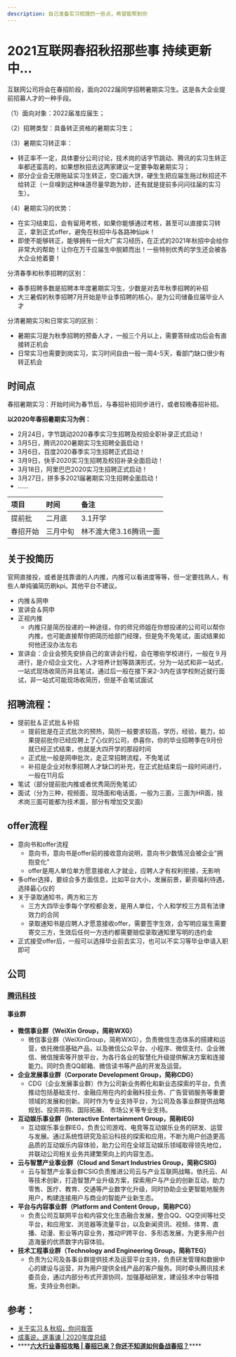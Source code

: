 ```yaml
---
description: 自己准备实习梳理的一些点，希望能帮到你
---
```


# 2021互联网春招秋招那些事 持续更新中...

互联网公司将会在春招阶段，面向2022届同学招聘暑期实习生。这是各大企业提前招募人才的一种手段。

（1）面向对象：2022届准应届生；

（2）招聘类型：具备转正资格的暑期实习生；

（3）暑期实习转正率：

* 转正率不一定，具体要分公司讨论，技术岗的话字节跳动、腾讯的实习生转正率都还蛮高的，如果想秋招去这两家建议一定要争取暑期实习；
* 部分企业会无限拖延实习生转正，空口画大饼，硬生生把应届生拖过秋招还不给转正（一旦嗅到这种味道尽量早跑为妙，还有就是提前多问问往届的实习生）。

（4）暑期实习的优势：

* 在实习结束后，会有留用考核，如果你能够通过考核，甚至可以直接实习转正，拿到正式offer，避免在秋招中与各路神仙pk！
* 即使不能够转正，能够拥有一份大厂实习经历，在正式的2021年秋招中会给你非常大的帮助！让你在万千应届生中脱颖而出！一些特别优秀的学生还会被各大企业抢着要！

分清春季和秋季招聘的区别：

* 春季招聘多数是招聘本年度暑期实习生，少数是对去年秋季招聘的补招
* 大三暑假的秋季招聘7月开始是毕业季招聘的核心，是为公司储备应届毕业人才

分清暑期实习和日常实习的区别：

* 暑期实习是为秋季招聘的预备人才，一般三个月以上，需要答辩成功后会有直接转正机会
* 日常实习也需要到岗实习，实习时间自由一般一周4-5天，看部门缺口很少有转正机会

## 时间点

春招暑期实习：开始时间为春节后，与春招补招同步进行，或者较晚春招补招。

**以2020年春招暑期实习为例：**

* 2月24日，字节跳动2020春季实习生招聘及校招全职补录正式启动！
* 3月5日，腾讯2020暑期实习生招聘全面启动！
* 3月6日，百度2020春季实习生招聘正式启动！
* 3月9日，快手2020实习生招聘及校招补录全面启动！
* 3月18日，阿里巴巴2020实习生招聘正式启动！
* 3月27日，拼多多2021届暑期实习生招聘全面启动！
* ......



| 项目 | 时间 | 备注 |
| :--- | :--- | :--- |
| 提前批 | 二月底 | 3.1开学 |
| 春招开始 | 三月中旬 | 林不渡大佬3.16腾讯一面 |



## 关于投简历

官网直接投，或者是找靠谱的人内推，内推可以看进度等等，但一定要找熟人，有些人单纯骗简历刷kpi。其他平台不建议。

* 内推＆网申
* 宣讲会＆网申
* 正视内推
  * 内推只是简历投递的一种途径，你的师兄师姐在你想投递的公司可以帮你内推，也可能直接帮你把简历给部门经理，但是免不免笔试，面试结果如何他还没办法左右
* 宣讲会：企业会预先安排自己的宣讲会行程，会在哪些学校进行，一般在９月进行，是介绍企业文化，人才培养计划等路演形式，分为一站式和非一站式，一站式现场收简历并且笔试，通过后一般在接下来2-3内在该学校附近就行面试，非一站式可能现场收简历，但是不会笔试面试



## 招聘流程：

* 提前批＆正式批＆补招
  * 提前批是在正式批次的预热，简历一般要求较高，学历，经验，能力，如果提前批你已经应聘上了心仪的公司，恭喜你，你的毕业招聘季在9月份就已经正式结束，也就是大四开学的那段时间
  * 正式批一般是网申批次，走正常招聘流程，不免笔试
  * 补招是企业对秋季招聘人才缺口的补充，在正式批结束后一段时间进行，一般在11月后
* 笔试（部分提前批内推或者优秀简历免笔试）
* 面试（分为三种，视频面，现场面和电话面，一般为三面，三面为HR面，技术岗三面可能都为技术面，部分有增加交叉面\)

## offer流程

* 意向书和offer流程
  * 意向书，意向书是offer前的接收意向说明，意向书少数情况会被企业”拥抱变化”
  * offer是用人单位单方愿意接收人才就业，应聘人才有权利拒接，无影响
* 多offer选择，要综合多方面信息，比如平台大小，发展前景，薪资福利待遇，选择最心仪的
* 关于录取通知书，两方和三方
  * 三方大四毕业季每个学校都会发，是用人单位，个人和学校三方具有法律效力的合同
  * 录取通知书是应聘人才愿意接收offer，需要签字生效，会写明应届生需要寄交三方，生效后任何一方违约都需要赔偿录取通知里写明的违约金
* 正式接受offer后，一般可以选择毕业前去实习，也可以不实习等毕业申请入职即可

## 公司

### [腾讯科技](https://join.qq.com/index.html)

#### 事业群

* **微信事业群（WeiXin Group，简称WXG）**
  * 微信事业群（WeiXinGroup，简称WXG），负责微信生态体系的搭建和运营，依托微信基础产品，以及微信公众平台、小程序、微信支付、企业微信、微信搜索等开放平台，为各行各业的智慧化升级提供解决方案和连接能力。同时负责QQ邮箱、微信读书等产品的开发及运营。
* **企业发展事业群（Corporate Development Group，简称CDG）**
  * CDG（企业发展事业群）作为公司新业务孵化和新业态探索的平台，负责推动包括基础支付、金融应用在内的金融科技业务、广告营销服务等重要领域的发展和创新。同时作为专业支持平台，为公司及各事业群提供战略规划、投资并购、国际拓展、 市场公关等专业支持。
* **互动娱乐事业群（Interactive Entertainment Group，简称IEG\)**
  * 互动娱乐事业群IEG，负责公司游戏、电竞等互动娱乐业务的研发、运营与发展。通过系统性研究及前沿科技的探索和应用，不断为用户创造更高品质的互动娱乐内容体验，助力公司在全球互动娱乐领域取得领先地位，并联动公司相关业务共建繁荣向上的内容生态。
* **云与智慧产业事业群（Cloud and Smart Industries Group，简称CSIG\)**
  * 云与智慧产业事业群CSIG负责推进公司云与产业互联网战略，依托云、AI等技术创新，打造智慧产业升级方案，探索用户与产业的创新互动，助力零售、医疗、教育、交通等产业数字化升级，同时协助企业更智能地服务用户，构建连接用户与商业的智能产业新生态。
* **平台与内容事业群（Platform and Content Group，简称PCG）**
  * 负责公司互联网平台和内容文化生态融合发展，整合QQ、QQ空间等社交平台，和应用宝、浏览器等流量平台，以及新闻资讯、视频、体育、直播、动漫、影业等内容业务，推动IP跨平台、多形态发展，为更多用户创造海量的优质数字内容体验。
* **技术工程事业群（Technology and Engineering Group，简称TEG）**
  * 负责为公司及各事业群提供技术及运营平台支持，负责研发管理和数据中心的建设与运营，并为用户提供全线产品的客户服务。同时牵头腾讯技术委员会，通过内部分布式开源协同，加强基础研发，建设技术中台等措施，支持业务创新。





## 参考：

* [关于实习 & 秋招，你问我答](https://leetcode-cn.com/circle/discuss/Kz18TT/)
* [成事说，遂事谏 \| 2020年度总结](%20https://zhuanlan.zhihu.com/p/339692725)
* \*\*\*\*[**六大行业春招攻略 \| 春招已来？你还不知道如何备战春招？**](https://mp.weixin.qq.com/s/KccHJEQZHDNI0bsJ8DgnPA)\*\*\*\*

